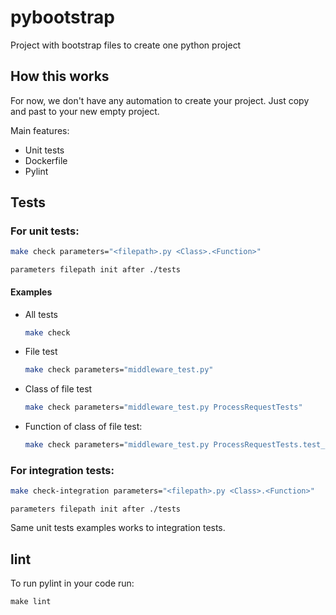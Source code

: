 # pybootstrap

Project with bootstrap files to create one python project

## How this works

For now, we don't have any automation to create your project. Just copy and past to your new empty project.

Main features:

 * Unit tests
 * Dockerfile
 * Pylint

## Tests

### For unit tests:

```sh
make check parameters="<filepath>.py <Class>.<Function>"
```
`parameters filepath init after ./tests`

#### Examples

- All tests
  ```sh
  make check
  ```

- File test
  ```sh
  make check parameters="middleware_test.py"
  ```

- Class of file test
  ```sh
  make check parameters="middleware_test.py ProcessRequestTests"
  ```
  
- Function of class of file test:
  ```sh
  make check parameters="middleware_test.py ProcessRequestTests.test_get_proxy"
  ```

### For integration tests:

```sh
make check-integration parameters="<filepath>.py <Class>.<Function>"
```
`parameters filepath init after ./tests`

Same unit tests examples works to integration tests.

## lint

To run pylint in your code run:

    make lint